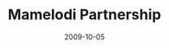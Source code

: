---
layout: media
category: media
title: "Mamelodi Partnership"
date: 2009-10-05
description: "A video recap of the history of crossroads' partnership with Charity and Faith Mission in Mamelodi, South Africa."
video: "https://s3.amazonaws.com/crossroadsvideomessages/MamelodiPartnership.mp4"
video-poster: "https://www.crossroads.net/uploadedfiles/MamelodiPartnership-still.jpg"
---